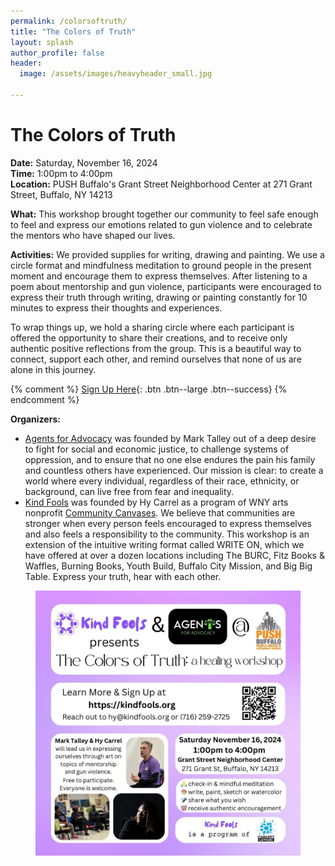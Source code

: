 ```yaml
---
permalink: /colorsoftruth/
title: "The Colors of Truth"
layout: splash
author_profile: false
header:
  image: /assets/images/heavyheader_small.jpg

---
```


# The Colors of Truth

**Date:** Saturday, November 16, 2024<br>
**Time:** 1:00pm to 4:00pm<br>
**Location:** PUSH Buffalo's Grant Street Neighborhood Center at 271 Grant Street, Buffalo, NY 14213<br>

**What:** This workshop brought together our community to feel safe enough to feel and express our emotions related to gun violence and to celebrate the mentors who have shaped our lives.

**Activities:** We provided supplies for writing, drawing and painting. We use a circle format and mindfulness meditation
to ground people in the present moment and encourage them to express themselves.
After listening to a poem about mentorship and gun violence, participants were encouraged to express their truth
through writing, drawing or painting constantly for 10 minutes to express their thoughts and experiences.

To wrap things up, we hold a sharing circle where each participant is offered the opportunity to share their creations, and to receive only authentic positive reflections from the group. This is a beautiful way to connect, support each other, and remind ourselves that none of us are alone in this journey.


{% comment %}
[Sign Up Here](https://docs.google.com/forms/d/1JF7bt2yLfHGuXkyEDSHHBSMKnhI7AS5_HFDb6yF6hlc/viewform?usp=sf_link
){: .btn .btn--large .btn--success}
{% endcomment %}

**Organizers:**
- [Agents for Advocacy](http://agentsforadvocacy.org/) was founded by Mark Talley out of a deep desire to fight for social and economic justice, to challenge systems of oppression, and to ensure that no one else endures the pain his family and countless others have experienced. Our mission is clear: to create a world where every individual, regardless of their race, ethnicity, or background, can live free from fear and inequality. 
- [Kind Fools](https://kindfools.org) was founded by Hy Carrel as a program of WNY arts nonprofit [Community Canvases](https://communitycanvases.org). We believe that communities are stronger when every person feels encouraged to express themselves and also feels a responsibility to the community. This workshop is an extension of the intuitive writing format called WRITE ON, which we have offered at over a dozen locations including The BURC, Fitz Books & Waffles, Burning Books, Youth Build, Buffalo City Mission, and Big Big Table. Express your truth, hear with each other.


<figure style="max-width: 1080px" class="align-center">
  <img src="/assets/images/ColorsOfTruthNov16.jpg"
   alt="The Colors of Truth Flyer">
</figure>

